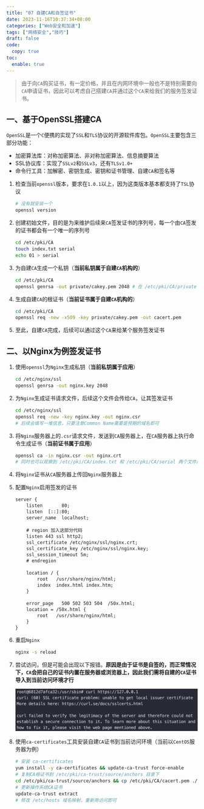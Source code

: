 ```yaml
---
title: "07 自建CA和自签证书"
date: 2023-11-16T10:37:34+08:00
categories: ["Web安全和加速"]
tags: ["网络安全","技巧"]
draft: false
code:
  copy: true
toc:
  enable: true
---
```


> 由于向`CA`购买证书，有一定价格，并且在内网环境中一般也不是特别需要向`CA`申请证书，因此可以考虑自己搭建`CA`并通过这个`CA`来给我们的服务签发证书。

## 一、基于OpenSSL搭建CA

`OpenSSL`是一个`C`便携的实现了`SSL`和`TLS`协议的开源软件库包。`OpenSSL`主要包含三部分功能：

- 加密算法库：对称加密算法、非对称加密算法、信息摘要算法
- SSL协议库：实现了`SSLv2`和`SSLv3`，还有`TLSv1.0+`
- 命令行工具：加解密、密钥生成、密钥和证书管理、自建`CA`和签名等

1. 检查当前`openssl`版本，要求在`1.0.1`以上，因为这类版本基本都支持了`TSL`协议

   ```sh
   # 没有就安装一个
   openssl version
   ```

2. 创建初始文件，目的是为来维护后续来`CA`签发证书的序列号，每一个由`CA`签发的证书都会有一个唯一的序列号

   ```sh
   cd /etc/pki/CA
   touch index.txt serial
   echo 01 > serial
   ```

3. 为自建`CA`生成一个私钥（**当前私钥属于自建`CA`机构的**）

   ```sh
   cd /etc/pki/CA
   openssl genrsa -out private/cakey.pem 2048 # 在 /etc/pki/CA/private 目录下生成一个长度 2048 位的私钥
   ```

4. 生成自建`CA`的根证书（**当前证书属于自建`CA`机构的**）

   ```sh
   cd /etc/pki/CA
   openssl req -new -x509 -key private/cakey.pem -out cacert.pem
   ```

5. 至此，自建`CA`完成，后续可以通过这个`CA`来给某个服务签发证书

## 二、以Nginx为例签发证书

1. 使用`openssl`为`Nginx`生成私钥（**当前私钥属于应用**）

   ```sh
   cd /etc/nginx/ssl
   openssl genrsa -out nginx.key 2048
   ```

2. 为`Nginx`生成证书请求文件，后续这个文件会传给`CA`，让其签发证书

   ```sh
   cd /etc/nginx/ssl
   openssl req -new -key nginx.key -out nginx.csr
   # 后续会填写一堆信息，只要注意Common Name需要是预期的域名即可
   ```

3. 将`Nginx`服务器上的`.csr`请求文件，发送到`CA`服务器上，在`CA`服务器上执行命令生成证书（**当前证书属于应用**）

   ```sh
   openssl ca -in nginx.csr -out nginx.crt
   # 同时也可以观察到 /etc/pki/CA/index.txt 和 /etc/pki/CA/serial 两个文件产生了变化
   ```

4. 将`Nginx`证书从`CA`服务器上传回`Nginx`服务器上

5. 配置`Nginx`启用签发的证书

   ```nginx
   server {
       listen       80;
       listen  [::]:80;
       server_name  localhost;
   
       # region 加入这部分代码
       listen 443 ssl http2;
       ssl_certificate /etc/nginx/ssl/nginx.crt;
       ssl_certificate_key /etc/nginx/ssl/nginx.key;
       ssl_session_timeout 5m;
       # endregion
   
       location / {
           root   /usr/share/nginx/html;
           index  index.html index.htm;
       }
       
       error_page   500 502 503 504  /50x.html;
       location = /50x.html {
           root   /usr/share/nginx/html;
       }
   }
   ```

6. 重启`Nginx`

   ```sh
   nginx -s reload
   ```

7. 尝试访问，但是可能会出现以下报错。**原因是由于证书是自签的，而正常情况下，`CA`会把自己的证书内置在服务器或浏览器上，因此我们需将自建的`CA`证书导入到当前访问环境才行**

   ![image-20240527212121119](../images/image-20240527212121119.png)

8. 使用`ca-certificates`工具安装自建`CA`证书到当前访问环境（当前以`CentOS`服务器为例）

   ```sh
   # 安装 ca-certificates
   yum install -y ca-certificates && update-ca-trust force-enable
   # 复制CA根证书到 /etc/pki/ca-trust/source/anchors 目录下
   cd /etc/pki/ca-trust/source/anchors && cp /etc/pki/CA/cacert.pem ./
   # 更新操作系统CA证书
   update-ca-trust extract
   # 修改 /etc/hosts 域名映射，重新用访问即可
   ```
